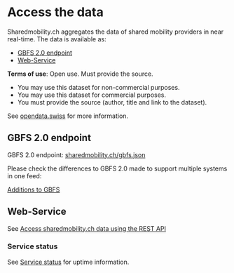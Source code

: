 # Access the data

Sharedmobility.ch aggregates the data of shared mobility providers in near real-time. The data is available as:

* [GBFS 2.0 endpoint](https://github.com/SFOE/sharedmobility/blob/main/Access%20the%20data.md#gbfs-20-endpoint)
* [Web-Service](https://github.com/SFOE/sharedmobility/blob/main/Access%20the%20data.md#web-service)

**Terms of use**: Open use. Must provide the source.

* You may use this dataset for non-commercial purposes.
* You may use this dataset for commercial purposes.
* You must provide the source (author, title and link to the dataset).

See [opendata.swiss](https://opendata.swiss/en/dataset/standorte-und-verfugbarkeit-von-shared-mobility-angeboten) for more information.

## GBFS 2.0 endpoint

GBFS 2.0 endpoint:
[sharedmobility.ch/gbfs.json](https://sharedmobility.ch/gbfs.json)

Please check the differences to GBFS 2.0 made to support multiple systems in one feed:

[Additions to GBFS](https://github.com/SFOE/sharedmobility/blob/main/Additions%20to%20GBFS.md)

## Web-Service

See [Access sharedmobility.ch data using the REST API](https://github.com/SFOE/sharedmobility/blob/main/Sharedmobility.ch-API.md)

### Service status

See [Service status](https://stats.uptimerobot.com/xx6M9cLVN3) for uptime information.
